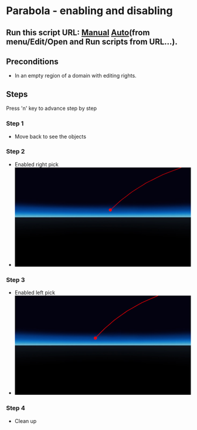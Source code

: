 # Parabola - enabling and disabling
## Run this script URL: [Manual](./test.js?raw=true)   [Auto](./testAuto.js?raw=true)(from menu/Edit/Open and Run scripts from URL...).

## Preconditions
- In an empty region of a domain with editing rights.

## Steps
Press 'n' key to advance step by step

### Step 1
- Move back to see the objects
### Step 2
- Enabled right pick
- ![](./ExpectedImage_00000.png)
### Step 3
- Enabled left pick
- ![](./ExpectedImage_00001.png)
### Step 4
- Clean up
